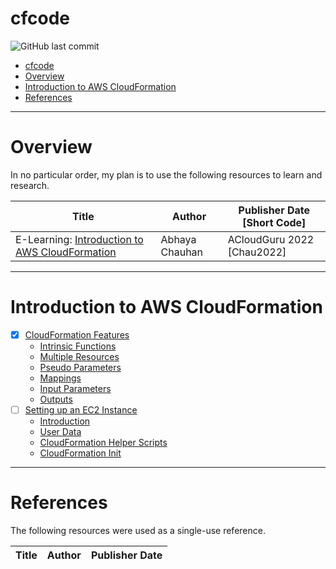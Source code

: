 # cfcode
<!--- See https://shields.io for others or to customize this set of shields.  --->

![GitHub last commit](https://img.shields.io/github/last-commit/dennislwm/archiveso?color=red&style=plastic)

<!-- TOC -->

- [cfcode](#cfcode)
- [Overview](#overview)
- [Introduction to AWS CloudFormation](#introduction-to-aws-cloudformation)
- [References](#references)

<!-- /TOC -->
---
# Overview

In no particular order, my plan is to use the following resources to learn and research.

| Title | Author | Publisher Date [Short Code]
|---|---|---|
| E-Learning: [Introduction to AWS CloudFormation](https://learn.acloud.guru/course/intro-aws-cloudformation/dashboard) | Abhaya Chauhan | ACloudGuru 2022 [Chau2022]
---
# Introduction to AWS CloudFormation

- [X] [CloudFormation Features](doc/chau2022-04.md#cloudformation-features)
  - [Intrinsic Functions](doc/chau2022-04.md#intrinsic-functions)
  - [Multiple Resources](doc/chau2022-04.md#multiple-resources)
  - [Pseudo Parameters](doc/chau2022-04.md#pseudo-parameters)
  - [Mappings](doc/chau2022-04.md#mappings)
  - [Input Parameters](doc/chau2022-04.md#input-parameters)
  - [Outputs](doc/chau2022-04.md#outputs)
- [ ] [Setting up an EC2 Instance](doc/chau2022-05.md#setting-up-an-ec2-instance)
  - [Introduction](doc/chau2022-05.md#introduction)
  - [User Data](doc/chau2022-05.md#user-data)
  - [CloudFormation Helper Scripts](doc/chau2022-05.md#cloudformation-helper-scripts)
  - [CloudFormation Init](doc/chau2022-05.md#cloudformation-init)
---
# References

The following resources were used as a single-use reference.

| Title | Author | Publisher Date
|---|---|---|